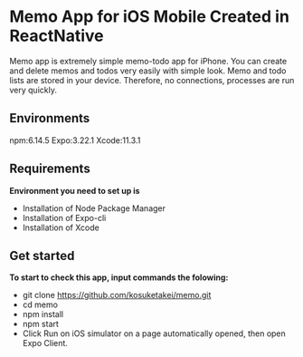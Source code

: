 # Memo App for iOS Mobile Created in ReactNative
Memo app is extremely simple memo-todo app for iPhone.
You can create and delete memos and todos very easily with simple look.
Memo and todo lists are stored in your device. Therefore, no connections, processes are run very quickly. 
## Environments
npm:6.14.5
Expo:3.22.1
Xcode:11.3.1
## Requirements
__Environment you need to set up is__
- Installation of Node Package Manager
- Installation of Expo-cli
- Installation of Xcode
## Get started
__To start to check this app, input commands the folowing:__
- git clone https://github.com/kosuketakei/memo.git
- cd memo
- npm install
- npm start 
- Click Run on iOS simulator on a page automatically opened, then open Expo Client.

